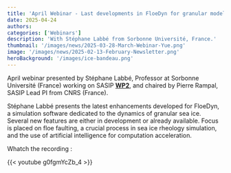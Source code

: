 ```yaml
---
title: 'April Webinar - Last developments in FloeDyn for granular modelling of sea ice dynamics'
date: 2025-04-24
authors:
categories: ['Webinars']
description: 'With Stéphane Labbé from Sorbonne Université, France.'
thumbnail: '/images/news/2025-03-28-March-Webinar-Yue.png'  
image: '/images/news/2025-02-13-February-Newsletter.png'
heroBackground: '/images/ice-bandeau.png'
---
```


April webinar presented by Stéphane Labbé, Professor at Sorbonne Université (France) working on SASIP [**WP2**](https://sasip-climate.github.io/research/work-package-two/), and chaired by Pierre Rampal, SASIP Lead PI from CNRS (France).

Stéphane Labbé presents the latest enhancements developed for FloeDyn, a simulation software dedicated to the dynamics of granular sea ice. Several new features are either in development or already available. Focus is placed on floe faulting, a crucial process in sea ice rheology simulation, and the use of artificial intelligence for computation acceleration.
  
Whatch the recording : 

{{< youtube g0fgmYcZb_4 >}}   
